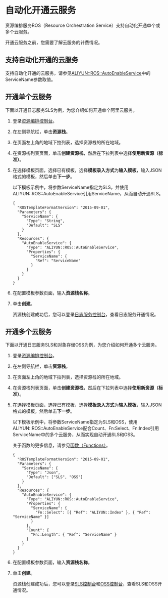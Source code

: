# 自动化开通云服务

资源编排服务ROS（Resource Orchestration Service）支持自动化开通单个或多个云服务。

开通云服务之前，您需要了解云服务的计费情况。

## 支持自动化开通的云服务

支持自动化开通的云服务，请参见[ALIYUN::ROS::AutoEnableService](/intl.zh-CN/资源类型/ROS/ALIYUN::ROS::AutoEnableService.md)中的ServiceName参数取值。

## 开通单个云服务

下面以开通日志服务SLS为例，为您介绍如何开通单个阿里云服务。

1.  登录[资源编排控制台](http://ros.console.aliyun.com)。

2.  在左侧导航栏，单击**资源栈**。

3.  在页面左上角的地域下拉列表，选择资源栈的所在地域。

4.  在资源栈列表页面，单击**创建资源栈**，然后在下拉列表中选择**使用新资源（标准）**。

5.  在选择模板页面，选择已有模板，选择**模板录入方式**为**输入模板**，输入JSON格式的模板，然后单击**下一步**。

    以下模板示例中，将参数ServiceName指定为SLS，并使用ALIYUN::ROS::AutoEnableService引用ServiceName，从而自动开通SLS。

    ```
    {
      "ROSTemplateFormatVersion": "2015-09-01",
      "Parameters": {
        "ServiceName": {
          "Type": "String",
          "Default": "SLS"
        }
      },
      "Resources": {
        "AutoEnableService": {
          "Type": "ALIYUN::ROS::AutoEnableService",
          "Properties": {
            "ServiceName": {
              "Ref": "ServiceName"
            }
          }
        }
      }
    }
    ```

6.  在配置模板参数页面，输入**资源栈名称**。

7.  单击**创建**。

    资源栈创建成功后，您可以登录[日志服务控制台](https://sls.console.aliyun.com)，查看日志服务开通情况。


## 开通多个云服务

下面以开通日志服务SLS和对象存储OSS为例，为您介绍如何开通多个云服务。

1.  登录[资源编排控制台](http://ros.console.aliyun.com)。

2.  在左侧导航栏，单击**资源栈**。

3.  在页面左上角的地域下拉列表，选择资源栈的所在地域。

4.  在资源栈列表页面，单击**创建资源栈**，然后在下拉列表中选择**使用新资源（标准）**。

5.  在选择模板页面，选择已有模板，选择**模板录入方式**为**输入模板**，输入JSON格式的模板，然后单击**下一步**。

    以下模板示例中，将参数ServiceName指定为SLS和OSS，使用ALIYUN::ROS::AutoEnableService配合Count、Fn:Select、Fn:Index引用ServiceName中的多个云服务，从而实现自动开通SLS和OSS。

    关于函数的更多信息，请参见[函数（Functions）](/intl.zh-CN/模板/模板语法/函数（Functions）.md)。

    ```
    {
      "ROSTemplateFormatVersion": "2015-09-01",
      "Parameters": {
        "ServiceName": {
          "Type": "Json",
          "Default": ["SLS", "OSS"]
        }
      },
      "Resources": {
        "AutoEnableService": {
          "Type": "ALIYUN::ROS::AutoEnableService",
          "Properties": {
            "ServiceName": {
              "Fn::Select": [{ "Ref": "ALIYUN::Index" }, { "Ref": "ServiceName" }]
            }
          },
          "Count": {
            "Fn::Length": { "Ref": "ServiceName" }
          }
        }
      }
    }
    ```

6.  在配置模板参数页面，输入**资源栈名称**。

7.  单击**创建**。

    资源栈创建成功后，您可以登录[SLS控制台](https://sls.console.aliyun.com)和[OSS控制台](https://oss.console.aliyun.com/)，查看SLS和OSS开通情况。


